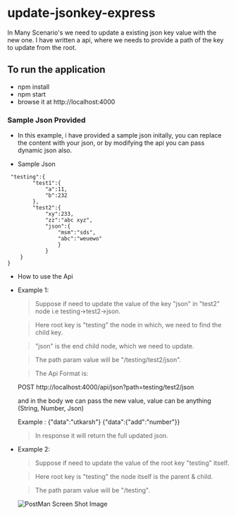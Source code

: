 # update-jsonkey-express
In Many Scenario's we need to update a existing json key value with the new one. I have written a api, where we needs to provide a path of the key to update from the root.

## To run the application

- npm install
- npm start
- browse it at http://localhost:4000


### Sample Json Provided

- In this example, i have provided a sample json initally, you can replace the content with your json, or by modifying the api you can pass dynamic json also.

- Sample Json 
```{
 "testing":{
        "test1":{
            "a":11,
            "b":232
        },
        "test2":{
            "xy":233,
            "zz":"abc xyz",
            "json":{
                "msm":"sds",
                "abc":"weuewo"
                }
            }
    }
}

```
- How to use the Api

- Example 1: 

    > Suppose if need to update the value of the key "json" in "test2" node i.e testing->test2->json. 

    > Here root key is "testing" the node in which, we need to find the child key.

    > "json" is the end child node, which we need to update.

    > The path param value will be "/testing/test2/json".

    > The Api Format is: 
    
    POST http://localhost:4000/api/json?path=testing/test2/json
    
    and in the body we can pass the new value, value can be anything (String, Number, Json)
    
    Example :
    {"data":"utkarsh"}
    {"data":{"add":"number"}}

    > In response it will return the full updated json.


- Example 2:

    > Suppose if need to update the value of the root key "testing" itself.

    > Here root key is "testing" the node itself is the parent & child.

    > The path param value will be "/testing".

    ![PostMan Screen Shot Image](https://github.com/UtkarshYeolekar/update-jsonkey-express/images/sc1.png)